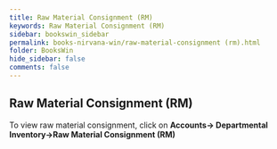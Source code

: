 ```yaml
---
title: Raw Material Consignment (RM)
keywords: Raw Material Consignment (RM)
sidebar: bookswin_sidebar
permalink: books-nirvana-win/raw-material-consignment (rm).html
folder: BooksWin
hide_sidebar: false
comments: false
---
```


## Raw Material Consignment (RM)

To view raw material consignment, click on **Accounts-> Departmental Inventory->Raw Material Consignment (RM)**
